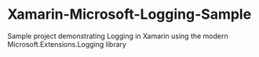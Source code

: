# Xamarin-Microsoft-Logging-Sample
Sample project demonstrating Logging in Xamarin using the modern Microsoft.Extensions.Logging library
